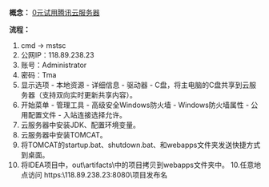 **概念：** [0元试用腾讯云服务器](https://cloud.tencent.com/act/free)

**流程：**
1. cmd -> mstsc
2. 公网IP：118.89.238.23
3. 账号：Administrator
4. 密码：Tma
5. 显示选项 - 本地资源 - 详细信息 - 驱动器 - C盘，将主电脑的C盘共享到云服务器（支持双向实时更新共享内容）。
6. 开始菜单 - 管理工具 - 高级安全Windows防火墙 - Windows防火墙属性 - 公用配置文件 - 入站连接选择允许。
6. 云服务器中安装JDK、配置环境变量。
7. 云服务器中安装TOMCAT。
8. 将TOMCAT的startup.bat、shutdown.bat、和webapps文件夹发送快捷方式到桌面。
9. 将IDEA项目中，out\artifacts\中的项目拷贝到webapps文件夹中。
10.任意地点访问 https:\\118.89.238.23:8080\项目发布名